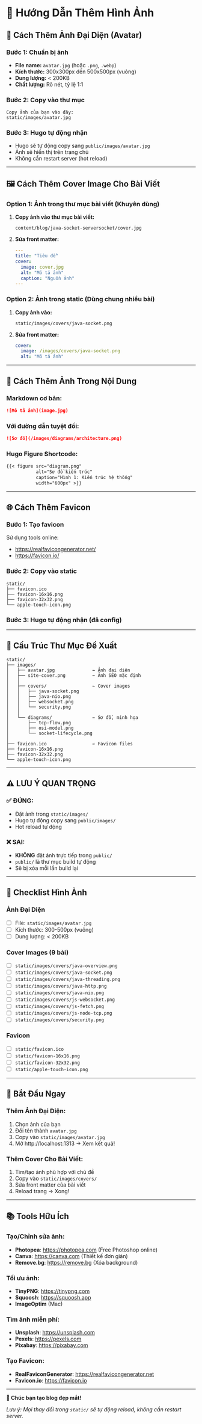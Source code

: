 # 📸 Hướng Dẫn Thêm Hình Ảnh

## 🎯 Cách Thêm Ảnh Đại Diện (Avatar)

### Bước 1: Chuẩn bị ảnh

- **File name:** `avatar.jpg` (hoặc `.png`, `.webp`)
- **Kích thước:** 300x300px đến 500x500px (vuông)
- **Dung lượng:** < 200KB
- **Chất lượng:** Rõ nét, tỷ lệ 1:1

### Bước 2: Copy vào thư mục

```
Copy ảnh của bạn vào đây:
static/images/avatar.jpg
```

### Bước 3: Hugo tự động nhận

- Hugo sẽ tự động copy sang `public/images/avatar.jpg`
- Ảnh sẽ hiển thị trên trang chủ
- Không cần restart server (hot reload)

---

## 🖼️ Cách Thêm Cover Image Cho Bài Viết

### Option 1: Ảnh trong thư mục bài viết (Khuyên dùng)

1. **Copy ảnh vào thư mục bài viết:**

   ```
   content/blog/java-socket-serversocket/cover.jpg
   ```

2. **Sửa front matter:**
   ```yaml
   ---
   title: "Tiêu đề"
   cover:
     image: cover.jpg
     alt: "Mô tả ảnh"
     caption: "Nguồn ảnh"
   ---
   ```

### Option 2: Ảnh trong static (Dùng chung nhiều bài)

1. **Copy ảnh vào:**

   ```
   static/images/covers/java-socket.png
   ```

2. **Sửa front matter:**
   ```yaml
   cover:
     image: /images/covers/java-socket.png
     alt: "Mô tả ảnh"
   ```

---

## 🎨 Cách Thêm Ảnh Trong Nội Dung

### Markdown cơ bản:

```markdown
![Mô tả ảnh](image.jpg)
```

### Với đường dẫn tuyệt đối:

```markdown
![Sơ đồ](/images/diagrams/architecture.png)
```

### Hugo Figure Shortcode:

```markdown
{{< figure src="diagram.png"
           alt="Sơ đồ kiến trúc"
           caption="Hình 1: Kiến trúc hệ thống"
           width="600px" >}}
```

---

## 🌐 Cách Thêm Favicon

### Bước 1: Tạo favicon

Sử dụng tools online:

- https://realfavicongenerator.net/
- https://favicon.io/

### Bước 2: Copy vào static

```
static/
├── favicon.ico
├── favicon-16x16.png
├── favicon-32x32.png
└── apple-touch-icon.png
```

### Bước 3: Hugo tự động nhận (đã config)

---

## 📁 Cấu Trúc Thư Mục Đề Xuất

```
static/
├── images/
│   ├── avatar.jpg              ← Ảnh đại diện
│   ├── site-cover.png          ← Ảnh SEO mặc định
│   │
│   ├── covers/                 ← Cover images
│   │   ├── java-socket.png
│   │   ├── java-nio.png
│   │   ├── websocket.png
│   │   └── security.png
│   │
│   └── diagrams/               ← Sơ đồ, minh họa
│       ├── tcp-flow.png
│       ├── osi-model.png
│       └── socket-lifecycle.png
│
├── favicon.ico                 ← Favicon files
├── favicon-16x16.png
├── favicon-32x32.png
└── apple-touch-icon.png
```

---

## ⚠️ LƯU Ý QUAN TRỌNG

### ✅ ĐÚNG:

- Đặt ảnh trong `static/images/`
- Hugo tự động copy sang `public/images/`
- Hot reload tự động

### ❌ SAI:

- **KHÔNG** đặt ảnh trực tiếp trong `public/`
- `public/` là thư mục build tự động
- Sẽ bị xóa mỗi lần build lại

---

## 🎯 Checklist Hình Ảnh

### Ảnh Đại Diện

- [ ] File: `static/images/avatar.jpg`
- [ ] Kích thước: 300-500px (vuông)
- [ ] Dung lượng: < 200KB

### Cover Images (9 bài)

- [ ] `static/images/covers/java-overview.png`
- [ ] `static/images/covers/java-socket.png`
- [ ] `static/images/covers/java-threading.png`
- [ ] `static/images/covers/java-http.png`
- [ ] `static/images/covers/java-nio.png`
- [ ] `static/images/covers/js-websocket.png`
- [ ] `static/images/covers/js-fetch.png`
- [ ] `static/images/covers/js-node-tcp.png`
- [ ] `static/images/covers/security.png`

### Favicon

- [ ] `static/favicon.ico`
- [ ] `static/favicon-16x16.png`
- [ ] `static/favicon-32x32.png`
- [ ] `static/apple-touch-icon.png`

---

## 🚀 Bắt Đầu Ngay

### Thêm Ảnh Đại Diện:

1. Chọn ảnh của bạn
2. Đổi tên thành `avatar.jpg`
3. Copy vào `static/images/avatar.jpg`
4. Mở http://localhost:1313 → Xem kết quả!

### Thêm Cover Cho Bài Viết:

1. Tìm/tạo ảnh phù hợp với chủ đề
2. Copy vào `static/images/covers/`
3. Sửa front matter của bài viết
4. Reload trang → Xong!

---

## 📚 Tools Hữu Ích

### Tạo/Chỉnh sửa ảnh:

- **Photopea**: https://photopea.com (Free Photoshop online)
- **Canva**: https://canva.com (Thiết kế đơn giản)
- **Remove.bg**: https://remove.bg (Xóa background)

### Tối ưu ảnh:

- **TinyPNG**: https://tinypng.com
- **Squoosh**: https://squoosh.app
- **ImageOptim** (Mac)

### Tìm ảnh miễn phí:

- **Unsplash**: https://unsplash.com
- **Pexels**: https://pexels.com
- **Pixabay**: https://pixabay.com

### Tạo Favicon:

- **RealFaviconGenerator**: https://realfavicongenerator.net
- **Favicon.io**: https://favicon.io

---

**🎉 Chúc bạn tạo blog đẹp mắt!**

_Lưu ý: Mọi thay đổi trong `static/` sẽ tự động reload, không cần restart server._
